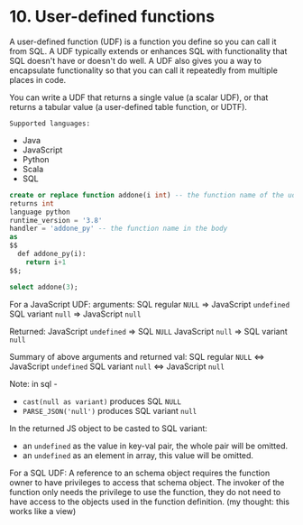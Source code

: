 # 10. User-defined functions
A user-defined function (UDF) is a function you define so you can call it from SQL. A UDF typically extends or enhances SQL with functionality that SQL doesn't have or doesn't do well. A UDF also gives you a way to encapsulate functionality so that you can call it repeatedly from multiple places in code.

You can write a UDF that returns a single value (a scalar UDF), or that returns a tabular value (a user-defined table function, or UDTF).

`Supported languages:`
- Java
- JavaScript
- Python
- Scala
- SQL

```sql
create or replace function addone(i int) -- the function name of the udf
returns int
language python
runtime_version = '3.8'
handler = 'addone_py' -- the function name in the body
as
$$
  def addone_py(i):
    return i+1
$$;

select addone(3);
```

For a JavaScript UDF:
arguments:
SQL regular `NULL` => JavaScript `undefined`
SQL variant `null` => JavaScript `null`

Returned: 
JavaScript `undefined` => SQL `NULL`
JavaScript `null` => SQL variant `null`

Summary of above arguments and returned val:
SQL regular `NULL` <=> JavaScript `undefined`
SQL variant `null` <=> JavaScript `null`

Note: in sql -
- `cast(null as variant)` produces SQL `NULL`
- `PARSE_JSON('null')` produces SQL variant `null`


In the returned JS object to be casted to SQL variant:
- an `undefined` as the value in key-val pair, the whole pair will be omitted. 
- an `undefined` as an element in array, this value will be omitted. 


For a SQL UDF:
A reference to an schema object requires the function owner to have privileges to access that schema object. The invoker of the function only needs the privilege to use the function, they do not need to have access to the objects used in the function definition. (my thought: this works like a view)

























